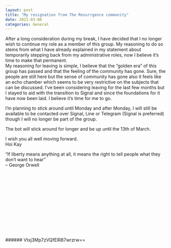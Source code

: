 ```yaml
---
layout: post
title: "My resignation from The Resurrgence community"
date: 2021-03-06
categories: General
---
```

After a long consideration during my break, I have decided that I no longer wish to continue my role as a member of this group. My reasoning to do so stems from what I have already explained in my statement about temporarily stepping back from my administrative roles, now I believe it’s time to make that permanent.  <br>
My reasoning for leaving is simple, I believe that the “golden era” of this group has passed and that the feeling of the community has gone. Sure, the people are still here but the sense of community has gone also it feels like an echo chamber which seems to be very restrictive on the subjects that can be discussed.
I’ve been considering leaving for the last few months but I stayed to aid with the transition to Signal and since the foundations for it have now been laid. I believe it’s time for me to go.<br>

I’m planning to stick around until Monday and after Monday, I will still be available to be contacted over Signal, Line or Telegram (Signal is preferred) though I will no longer be part of the group.<br>

The bot will stick around for longer and be up until the 13th of March.

I wish you all well moving forward.<br>
Hoi Kay<br>


“If liberty means anything at all, it means the right to tell people what they don’t want to hear”  <br>
 – George Orwell

<br>
<br>
<br>
<br>
<br>
<br>
<br>
<br>
<br>
<br>
<br>
<br>
###### Vtxj3Mp7zVQfElR87wrzrw==